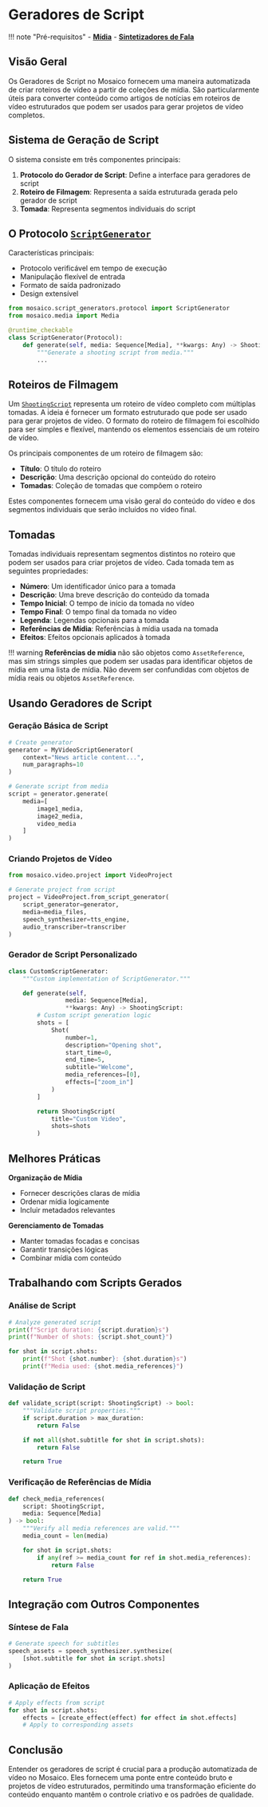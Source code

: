 # Geradores de Script

!!! note "Pré-requisitos"
    - [__Mídia__](media-and-assets.md#media-objects-raw-materials)
    - [__Sintetizadores de Fala__](speech-synthesis.md)

## Visão Geral

Os Geradores de Script no Mosaico fornecem uma maneira automatizada de criar roteiros de vídeo a partir de coleções de mídia. São particularmente úteis para converter conteúdo como artigos de notícias em roteiros de vídeo estruturados que podem ser usados para gerar projetos de vídeo completos.

## Sistema de Geração de Script

O sistema consiste em três componentes principais:

1. **Protocolo do Gerador de Script**: Define a interface para geradores de script
2. **Roteiro de Filmagem**: Representa a saída estruturada gerada pelo gerador de script
3. **Tomada**: Representa segmentos individuais do script

## O Protocolo [`ScriptGenerator`](../api_reference/script-generators/index.md)

Características principais:

- Protocolo verificável em tempo de execução
- Manipulação flexível de entrada
- Formato de saída padronizado
- Design extensível

```python
from mosaico.script_generators.protocol import ScriptGenerator
from mosaico.media import Media

@runtime_checkable
class ScriptGenerator(Protocol):
    def generate(self, media: Sequence[Media], **kwargs: Any) -> ShootingScript:
        """Generate a shooting script from media."""
        ...
```

## Roteiros de Filmagem

Um [`ShootingScript`](../api_reference/script-generators/script.md) representa um roteiro de vídeo completo com múltiplas tomadas. A ideia é fornecer um formato estruturado que pode ser usado para gerar projetos de vídeo. O formato do roteiro de filmagem foi escolhido para ser simples e flexível, mantendo os elementos essenciais de um roteiro de vídeo.

Os principais componentes de um roteiro de filmagem são:

- __Título__: O título do roteiro
- __Descrição__: Uma descrição opcional do conteúdo do roteiro
- __Tomadas__: Coleção de tomadas que compõem o roteiro

Estes componentes fornecem uma visão geral do conteúdo do vídeo e dos segmentos individuais que serão incluídos no vídeo final.

## Tomadas

Tomadas individuais representam segmentos distintos no roteiro que podem ser usados para criar projetos de vídeo. Cada tomada tem as seguintes propriedades:

- __Número__: Um identificador único para a tomada
- __Descrição__: Uma breve descrição do conteúdo da tomada
- __Tempo Inicial__: O tempo de início da tomada no vídeo
- __Tempo Final__: O tempo final da tomada no vídeo
- __Legenda__: Legendas opcionais para a tomada
- __Referências de Mídia__: Referências à mídia usada na tomada
- __Efeitos__: Efeitos opcionais aplicados à tomada

!!! warning
    __Referências de mídia__ não são objetos como `AssetReference`, mas sim strings simples que podem ser usadas para identificar objetos de mídia em uma lista de mídia. Não devem ser confundidas com objetos de mídia reais ou objetos `AssetReference`.

## Usando Geradores de Script

### Geração Básica de Script
```python
# Create generator
generator = MyVideoScriptGenerator(
    context="News article content...",
    num_paragraphs=10
)

# Generate script from media
script = generator.generate(
    media=[
        image1_media,
        image2_media,
        video_media
    ]
)
```

### Criando Projetos de Vídeo
```python
from mosaico.video.project import VideoProject

# Generate project from script
project = VideoProject.from_script_generator(
    script_generator=generator,
    media=media_files,
    speech_synthesizer=tts_engine,
    audio_transcriber=transcriber
)
```

### Gerador de Script Personalizado
```python
class CustomScriptGenerator:
    """Custom implementation of ScriptGenerator."""

    def generate(self,
                media: Sequence[Media],
                **kwargs: Any) -> ShootingScript:
        # Custom script generation logic
        shots = [
            Shot(
                number=1,
                description="Opening shot",
                start_time=0,
                end_time=5,
                subtitle="Welcome",
                media_references=[0],
                effects=["zoom_in"]
            )
        ]

        return ShootingScript(
            title="Custom Video",
            shots=shots
        )
```

## Melhores Práticas

**Organização de Mídia**

- Fornecer descrições claras de mídia
- Ordenar mídia logicamente
- Incluir metadados relevantes

**Gerenciamento de Tomadas**

- Manter tomadas focadas e concisas
- Garantir transições lógicas
- Combinar mídia com conteúdo

## Trabalhando com Scripts Gerados

### Análise de Script
```python
# Analyze generated script
print(f"Script duration: {script.duration}s")
print(f"Number of shots: {script.shot_count}")

for shot in script.shots:
    print(f"Shot {shot.number}: {shot.duration}s")
    print(f"Media used: {shot.media_references}")
```

### Validação de Script
```python
def validate_script(script: ShootingScript) -> bool:
    """Validate script properties."""
    if script.duration > max_duration:
        return False

    if not all(shot.subtitle for shot in script.shots):
        return False

    return True
```

### Verificação de Referências de Mídia
```python
def check_media_references(
    script: ShootingScript,
    media: Sequence[Media]
) -> bool:
    """Verify all media references are valid."""
    media_count = len(media)

    for shot in script.shots:
        if any(ref >= media_count for ref in shot.media_references):
            return False

    return True
```

## Integração com Outros Componentes

### Síntese de Fala
```python
# Generate speech for subtitles
speech_assets = speech_synthesizer.synthesize(
    [shot.subtitle for shot in script.shots]
)
```

### Aplicação de Efeitos
```python
# Apply effects from script
for shot in script.shots:
    effects = [create_effect(effect) for effect in shot.effects]
    # Apply to corresponding assets
```

## Conclusão

Entender os geradores de script é crucial para a produção automatizada de vídeo no Mosaico. Eles fornecem uma ponte entre conteúdo bruto e projetos de vídeo estruturados, permitindo uma transformação eficiente do conteúdo enquanto mantêm o controle criativo e os padrões de qualidade.
